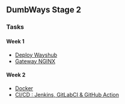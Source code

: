 ## DumbWays Stage 2

### Tasks

#### Week 1
- [Deploy Wayshub](tasks/deploy-wayshub/README.md)
- [Gateway NGINX](tasks/gateway-nginx/README.md)

#### Week 2
- [Docker](tasks/docker/README.md)
- [CI/CD : Jenkins, GitLabCI & GitHub Action](tasks/cicd/README.md)

